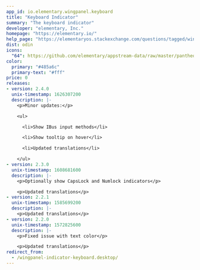 ```yaml
---
app_id: io.elementary.wingpanel.keyboard
title: "Keyboard Indicator"
summary: "The keyboard indicator"
developer: "elementary, Inc."
homepage: "https://elementary.io/"
help_page: "https://elementaryos.stackexchange.com/questions/tagged/wingpanel"
dist: odin
icons:
  "64": https://github.com/elementary/appstream-data/raw/master/pantheon-data/main/icons/64x64/wingpanel-indicator-keyboard_preferences-desktop-keyboard.png
color:
  primary: "#485a6c"
  primary-text: "#fff"
price: 0
releases:
- version: 2.4.0
  unix-timestamp: 1626307200
  description: |-
    <p>Minor updates:</p>

    <ul>

      <li>Show IBus input methods</li>

      <li>Show tooltip on hover</li>

      <li>Updated translations</li>

    </ul>
- version: 2.3.0
  unix-timestamp: 1608681600
  description: |-
    <p>Optionally show CapsLock and Numlock indicators</p>

    <p>Updated translations</p>
- version: 2.2.1
  unix-timestamp: 1585699200
  description: |-
    <p>Updated translations</p>
- version: 2.2.0
  unix-timestamp: 1572825600
  description: |-
    <p>Fixed issue with text color</p>

    <p>Updated translations</p>
redirect_from:
  - /wingpanel-indicator-keyboard.desktop/
---
```


